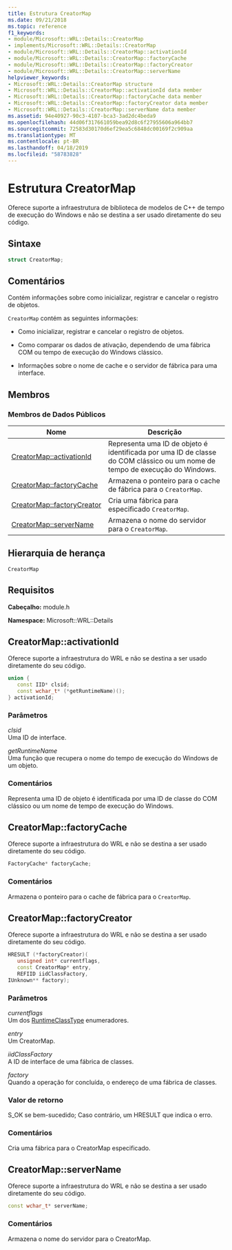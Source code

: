 ```yaml
---
title: Estrutura CreatorMap
ms.date: 09/21/2018
ms.topic: reference
f1_keywords:
- module/Microsoft::WRL::Details::CreatorMap
- implements/Microsoft::WRL::Details::CreatorMap
- module/Microsoft::WRL::Details::CreatorMap::activationId
- module/Microsoft::WRL::Details::CreatorMap::factoryCache
- module/Microsoft::WRL::Details::CreatorMap::factoryCreator
- module/Microsoft::WRL::Details::CreatorMap::serverName
helpviewer_keywords:
- Microsoft::WRL::Details::CreatorMap structure
- Microsoft::WRL::Details::CreatorMap::activationId data member
- Microsoft::WRL::Details::CreatorMap::factoryCache data member
- Microsoft::WRL::Details::CreatorMap::factoryCreator data member
- Microsoft::WRL::Details::CreatorMap::serverName data member
ms.assetid: 94e40927-90c3-4107-bca3-3ad2dc4beda9
ms.openlocfilehash: 44d06f317661059bea92d8c6f27955606a964bb7
ms.sourcegitcommit: 72583d30170d6ef29ea5c6848dc00169f2c909aa
ms.translationtype: MT
ms.contentlocale: pt-BR
ms.lasthandoff: 04/18/2019
ms.locfileid: "58783828"
---
```

# <a name="creatormap-structure"></a>Estrutura CreatorMap

Oferece suporte a infraestrutura de biblioteca de modelos de C++ de tempo de execução do Windows e não se destina a ser usado diretamente do seu código.

## <a name="syntax"></a>Sintaxe

```cpp
struct CreatorMap;
```

## <a name="remarks"></a>Comentários

Contém informações sobre como inicializar, registrar e cancelar o registro de objetos.

`CreatorMap` contém as seguintes informações:

- Como inicializar, registrar e cancelar o registro de objetos.

- Como comparar os dados de ativação, dependendo de uma fábrica COM ou tempo de execução do Windows clássico.

- Informações sobre o nome de cache e o servidor de fábrica para uma interface.

## <a name="members"></a>Membros

### <a name="public-data-members"></a>Membros de Dados Públicos

Nome                                          | Descrição
--------------------------------------------- | ------------------------------------------------------------------------------------------------------
[CreatorMap::activationId](#activationid)     | Representa uma ID de objeto é identificada por uma ID de classe do COM clássico ou um nome de tempo de execução do Windows.
[CreatorMap::factoryCache](#factorycache)     | Armazena o ponteiro para o cache de fábrica para o `CreatorMap`.
[CreatorMap::factoryCreator](#factorycreator) | Cria uma fábrica para especificado `CreatorMap`.
[CreatorMap::serverName](#servername)         | Armazena o nome do servidor para o `CreatorMap`.

## <a name="inheritance-hierarchy"></a>Hierarquia de herança

`CreatorMap`

## <a name="requirements"></a>Requisitos

**Cabeçalho:** module.h

**Namespace:** Microsoft::WRL::Details

## <a name="activationid"></a>CreatorMap::activationId

Oferece suporte a infraestrutura do WRL e não se destina a ser usado diretamente do seu código.

```cpp
union {
   const IID* clsid;
   const wchar_t* (*getRuntimeName)();
} activationId;
```

### <a name="parameters"></a>Parâmetros

*clsid*<br/>
Uma ID de interface.

*getRuntimeName*<br/>
Uma função que recupera o nome do tempo de execução do Windows de um objeto.

### <a name="remarks"></a>Comentários

Representa uma ID de objeto é identificada por uma ID de classe do COM clássico ou um nome de tempo de execução do Windows.

## <a name="factorycache"></a>CreatorMap::factoryCache

Oferece suporte a infraestrutura do WRL e não se destina a ser usado diretamente do seu código.

```cpp
FactoryCache* factoryCache;
```

### <a name="remarks"></a>Comentários

Armazena o ponteiro para o cache de fábrica para o `CreatorMap`.

## <a name="factorycreator"></a>CreatorMap::factoryCreator

Oferece suporte a infraestrutura do WRL e não se destina a ser usado diretamente do seu código.

```cpp
HRESULT (*factoryCreator)(
   unsigned int* currentflags,
   const CreatorMap* entry,
   REFIID iidClassFactory,
IUnknown** factory);
```

### <a name="parameters"></a>Parâmetros

*currentflags*<br/>
Um dos [RuntimeClassType](runtimeclasstype-enumeration.md) enumeradores.

*entry*<br/>
Um CreatorMap.

*iidClassFactory*<br/>
A ID de interface de uma fábrica de classes.

*factory*<br/>
Quando a operação for concluída, o endereço de uma fábrica de classes.

### <a name="return-value"></a>Valor de retorno

S_OK se bem-sucedido; Caso contrário, um HRESULT que indica o erro.

### <a name="remarks"></a>Comentários

Cria uma fábrica para o CreatorMap especificado.

## <a name="servername"></a>CreatorMap::serverName

Oferece suporte a infraestrutura do WRL e não se destina a ser usado diretamente do seu código.

```cpp
const wchar_t* serverName;
```

### <a name="remarks"></a>Comentários

Armazena o nome do servidor para o CreatorMap.

